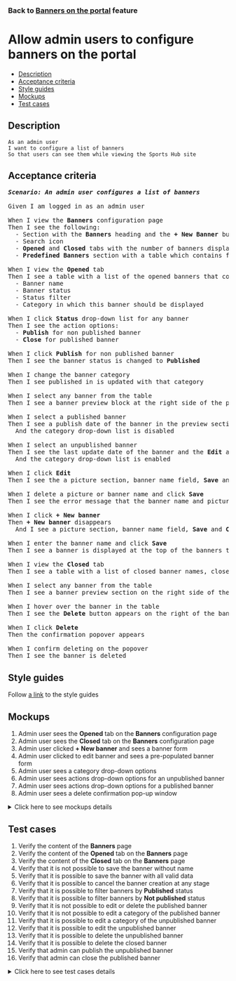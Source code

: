 ### Back to [Banners on the portal](../../README.md) feature

# Allow admin users to configure banners on the portal

- [Description](#description)
- [Acceptance criteria](#acceptance-criteria)
- [Style guides](#style-guides)
- [Mockups](#mockups)
- [Test cases](#test-cases)

## Description

    As an admin user
    I want to configure a list of banners
    So that users can see them while viewing the Sports Hub site

## Acceptance criteria

<pre>
<b><i>Scenario: An admin user configures a list of banners</i></b>

Given I am logged in as an admin user

When I view the <b>Banners</b> configuration page
Then I see the following:
  - Section with the <b>Banners</b> heading and the <b>+ New Banner</b> button under the header section
  - Search icon
  - <b>Opened</b> and <b>Closed</b> tabs with the number of banners displayed next to the tab name, and the list of banners below
  - <b>Predefined Banners</b> section with a table which contains four predefined banners: <b>Facebook Video</b>, <b>Facebook Post</b>, <b>Lifestyle</b>, <b>Dealbook</b> with the <b>Show/Hide</b> toggle for each of them

When I view the <b>Opened</b> tab
Then I see a table with a list of the opened banners that contains:
  - Banner name
  - Banner status
  - Status filter
  - Category in which this banner should be displayed

When I click <b>Status</b> drop-down list for any banner
Then I see the action options:
  - <b>Publish</b> for non published banner
  - <b>Close</b> for published banner

When I click <b>Publish</b> for non published banner
Then I see the banner status is changed to <b>Published</b>

When I change the banner category
Then I see published in is updated with that category

When I select any banner from the table
Then I see a banner preview block at the right side of the page with a banner photo

When I select a published banner
Then I see a publish date of the banner in the preview section
  And the category drop-down list is disabled

When I select an unpublished banner
Then I see the last update date of the banner and the <b>Edit</b> and <b>Delete</b> buttons in the preview section
  And the category drop-down list is enabled

When I click <b>Edit</b>
Then I see the a picture section, banner name field, <b>Save</b> and <b>Delete</b> buttons

When I delete a picture or banner name and click <b>Save</b>
Then I see the error message that the banner name and picture must be present

When I click <b>+ New banner</b>
Then <b>+ New banner</b> disappears
  And I see a picture section, banner name field, <b>Save</b> and <b>Cancel</b> buttons

When I enter the banner name and click <b>Save</b>
Then I see a banner is displayed at the top of the banners table in <b>Not published</b> status and a fist category from the categories list is defaulted

When I view the <b>Closed</b> tab
Then I see a table with a list of closed banner names, close date, and category it was published in

When I select any banner from the table
Then I see a banner preview section on the right side of the page with a banner photo

When I hover over the banner in the table
Then I see the <b>Delete</b> button appears on the right of the banner row

When I click <b>Delete</b>
Then the confirmation popover appears

When I confirm deleting on the popover
Then I see the banner is deleted
</pre>

## Style guides

Follow [a link](https://www.figma.com/proto/0zkkf5WC77OSpvyD6YXpFE/Style-guides?page-id=0%3A1&node-id=19%3A5368&viewport=266%2C48%2C0.54&scaling=min-zoom&starting-point-node-id=19%3A5368) to the style guides

## Mockups

1. Admin user sees the <b>Opened</b> tab on the <b>Banners</b> configuration page
2. Admin user sees the <b>Closed</b> tab on the <b>Banners</b> configuration page
3. Admin user clicked <b>+ New banner</b> and sees a banner form
4. Admin user clicked to edit banner and sees a pre-populated banner form
5. Admin user sees a category drop-down options
6. Admin user sees actions drop-down options for an unpublished banner
7. Admin user sees actions drop-down options for a published banner
8. Admin user sees a delete confirmation pop-up window

<details>
  <summary>Click here to see mockups details</summary>

**1. Admin user sees the Opened tab on the Banners configuration page:**

![Admin user sees the Opened tab on the Banners configuration page](/sports_hub_portal/desktop_application_features/banners/images/banners_open_tab.png)

**2. Admin user sees the Closed tab on the Banners configuration page:**

![Admin user sees the Closed tab on the Banners configuration page](/sports_hub_portal/desktop_application_features/banners/images/banners_closed_tab.png)

**3. Admin user clicked + New banner and sees a banner form:**

![Admin user clicked + New banner and sees a banner form](/sports_hub_portal/desktop_application_features/banners/images/new_banner_form.png)

**4. Admin user clicked to edit banner and sees a pre-populated banner form:**

![Admin user clicked to edit banner and sees a pre-populated banner form](/sports_hub_portal/desktop_application_features/banners/images/edit_banner_form.png)

**5. Admin user sees a category drop-down options:**

![Admin user sees a category drop-down options](/sports_hub_portal/desktop_application_features/banners/images/banner_category_options.png)

**6. Admin user sees actions drop-down options for an unpublished banner:**

![Admin user sees actions drop-down options for an unpublished banner](/sports_hub_portal/desktop_application_features/banners/images/unpublished_banner_actions.png)

**7. Admin user sees actions drop-down options for a published banner:**

![Admin user sees actions drop-down options for a published banner](/sports_hub_portal/desktop_application_features/banners/images/published_banner_actions.png)

**8. Admin user sees a delete confirmation pop-up window:**

![Admin user sees a delete confirmation pop-up window](/sports_hub_portal/desktop_application_features/banners/images/delete_confirmation.png)

</details>

## Test cases

1. Verify the content of the <b>Banners</b> page
2. Verify the content of the <b>Opened</b> tab on the <b>Banners</b> page
3. Verify the content of the <b>Closed</b> tab on the <b>Banners</b> page
4. Verify that it is not possible to save the banner without name
5. Verify that it is possible to save the banner with all valid data
6. Verify that it is possible to cancel the banner creation at any stage
7. Verify that it is possible to filter banners by <b>Published</b> status
8. Verify that it is possible to filter banners by <b>Not published</b> status
9. Verify that it is not possible to edit or delete the published banner
10. Verify that it is not possible to edit a category of the published banner
11. Verify that it is possible to edit a category of the unpublished banner
12. Verify that it is possible to edit the unpublished banner
13. Verify that it is possible to delete the unpublished banner
14. Verify that it is possible to delete the closed banner
15. Verify that admin can publish the unpublished banner
16. Verify that admin can close the published banner

<details>
  <summary>Click here to see test cases details</summary>

### **#1. Verify the content of the Banners page**

|Preconditions|Steps|Expected result
--------------|-----|----------
|- Log in with admin account</br>- Go to the <b>Banners</b> configuration page|1) Examine the tabs on the page|1) There are two tabs: <b>Opened</b> and <b>Closed</b>. The <b>Opened</b> tab is active by default. Also, there is a <b>Predefined Banners</b> section with default banners <b>Facebook Video, Facebook Post, Lifestyle, Dealbook</b> with the <b>Show/Hide</b> toggle for each of them|

### **#2. Verify the content of the Opened tab on the Banners page**

|Preconditions|Steps|Expected result
--------------|-----|----------
|- Log in with admin account</br>- Go to the <b>Banners</b> configuration page|1) Observe the content of the <b>Opened</b> tab|1) There is a table with 3 columns: <b>Banner name</b>, <b>Status (Published/Not published)</b>, <b>Published in</b> (category)|

### **#3. Verify the content of the Closed tab on the Banners page**

|Preconditions|Steps|Expected result
--------------|-----|----------
|- Log in with admin account</br>- Go to the <b>Banners</b> configuration page|1) Observe the content of the <b>Closed</b> tab|1) There is a table with 3 columns: <b>Banner name</b>, <b>Closed date</b>, <b>Published in</b> (category). The <b>Delete</b> icon appears in each column when hovering over|

### **#4. Verify that it is not possible to save the banner without name**

|Preconditions|Steps|Expected result
--------------|-----|----------
|- Log in with admin account</br>- Go to the <b>Banners</b> configuration page|1) Click the <b>New Banner</b> button</br>2) Leave the <b>Name</b> field empty</br>3) Click <b>Save</b>|3) An error message appears. The banner is not saved|

### **#5. Verify that it is possible to save the banner with all valid data**

|Preconditions|Steps|Expected result
--------------|-----|----------
|- Log in with admin account</br>- Go to the <b>Banners</b> configuration page|1) Click the <b>New Banner</b> button</br>2) Fill in the <b>Name</b> field</br>3) Upload the photo</br>4) Click <b>Save</b>|4) The banner is saved and appears on the <b>Opened</b> tab in the <b>Not published</b> status|

### **#6. Verify that it is possible to cancel the banner creation at any stage**

|Preconditions|Steps|Expected result
--------------|-----|----------
|- Log in with admin account</br>- Go to the <b>Banners</b> configuration page|1) Click the <b>New Banner</b> button</br>2) Enter the banner name</br>3) Upload a photo</br>4) Click <b>Cancel</b>|4) The banner is not saved and doesn’t appear on the <b>Opened</b> tab|

### **#7. Verify that it is possible to filter banners by Published status**

|Preconditions|Steps|Expected result
--------------|-----|----------
|- Log in with admin account</br>- Go to the <b>Banners</b> configuration page|1) Click <b>Status</b> filter</br>2) Select <b>Published</b>|2) Only published banners are shown in the table|

### **#8. Verify that it is possible to filter banners by Not published status**

|Preconditions|Steps|Expected result
--------------|-----|----------
|- Log in with admin account</br>- Go to the <b>Banners</b> configuration page|1) Click <b>Status</b> filter</br>2) Select <b>Not published</b>|2) Only non-published banners are shown in the table|

### **#9. Verify that it is not possible to edit or delete the published banner**

|Preconditions|Steps|Expected result
--------------|-----|----------
|- Log in with admin account</br>- Go to the <b>Banners</b> configuration page</br>- There are published banners|1) Select a published banner|1) The banner section on the right side and information about the banner appears. There is a <b>Name</b>, <b>Picture</b>, and <b>Creation date</b>. No possibility to edit or delete|

### **#10. Verify that it is not possible to edit a category of the published banner**

|Preconditions|Steps|Expected result
--------------|-----|----------
|- Log in with admin account</br>- Go to the <b>Banners</b> configuration page</br>- There is a published banner|1) Select the published banner</br>2) Try to change the category|2) It is not possible to change the category for the banner|

### **#11. Verify that it is possible to edit a category of the unpublished banner**

|Preconditions|Steps|Expected result
--------------|-----|----------
|- Log in with admin account</br>- Go to the <b>Banners</b> configuration page</br>- There is an unpublished banner|1) Select the unpublished banner</br>2) Change the category|2) The category is changed|

### **#12. Verify that it is possible to edit the unpublished banner**

|Preconditions|Steps|Expected result
--------------|-----|----------
|- Log in with admin account</br>- Go to the <b>Banners</b> configuration page</br>- There is an unpublished banner|1) Select the unpublished banner</br>2) Click <b>Edit</b></br>3) Edit name</br>4) Upload new picture</br>5) Click <b>Save</b>|5) All changes are saved. The banner appears on the <b>Opened</b> tab with the <b>Not published</b> status|

### **#13. Verify that it is possible to delete the unpublished banner**

|Preconditions|Steps|Expected result
--------------|-----|----------
|- Log in with admin account</br>- Go to the <b>Banners</b> configuration page</br>- There is an unpublished banner|1) Select the unpublished banner</br>2) Click <b>Delete</b></br>3) On the confirmation message, click <b>Delete</b>|3) The banner is removed from the <b>Opened</b> tab|

### **#14. Verify that it is possible to delete the closed banner**

|Preconditions|Steps|Expected result
--------------|-----|----------
|- Log in with admin account</br>- Go to the <b>Banners</b> configuration page</br>- There is a closed banner|1) Click the <b>Closed</b> tab</br>2) Select a banner</br>3) Click <b>Delete</b></br>4) On the confirmation message, click <b>Delete</b>|4) The banner is removed from the <b>Closed</b> tab|

### **#15. Verify that admin can publish the unpublished banner**

|Preconditions|Steps|Expected result
--------------|-----|----------
|- Log in with admin account</br>- Go to the <b>Banners</b> configuration page</br>- There is an unpublished banner|1) Select the unpublished banner</br>2) Click the <b>Publish</b> action|2) Banner state is changed to <b>Published</b>. The banner is available for users in the right category|

### **#16. Verify that admin can close the published banner**

|Preconditions|Steps|Expected result
--------------|-----|----------
|- Log in with admin account</br>- Go to the <b>Banners</b> configuration page</br>- There is a published banner|1) Select a published banner</br>2) Click the <b>Close</b> action|2) The banner moved to the <b>Closed</b> tab. The banner is not available for users in the category|

</details>
